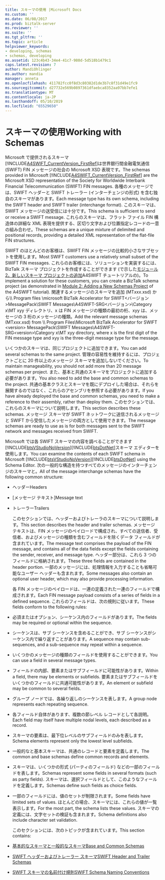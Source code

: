 ```yaml
---
title: スキーマの使用 |Microsoft Docs
ms.custom: ''
ms.date: 06/08/2017
ms.prod: biztalk-server
ms.reviewer: ''
ms.suite: ''
ms.tgt_pltfrm: ''
ms.topic: article
helpviewer_keywords:
- developing, schemas
- schemas, developing
ms.assetid: 123c4b43-34e4-41c7-980d-5d518b1479c1
caps.latest.revision: 7
author: MandiOhlinger
ms.author: mandia
manager: anneta
ms.openlocfilehash: 411782fcc0f8d3c80382d1de3b7c8f31d49e1fc9
ms.sourcegitcommit: d27732e569b0897361dfaebca8352aa97bb7efe1
ms.translationtype: MT
ms.contentlocale: ja-JP
ms.lasthandoff: 05/10/2019
ms.locfileid: "65529650"
---
```

# <a name="working-with-schemas"></a><span data-ttu-id="fa539-102">スキーマの使用</span><span class="sxs-lookup"><span data-stu-id="fa539-102">Working with Schemas</span></span>
<span data-ttu-id="fa539-103">Microsoft で提供されるスキーマ[!INCLUDE[A4SWIFT_CurrentVersion_FirstRef](../../includes/a4swift-currentversion-firstref-md.md)]は世界銀行間金融電気通信 (SWIFT) FIN メッセージの社会の Microsoft XSD 表現です。</span><span class="sxs-lookup"><span data-stu-id="fa539-103">The schemas provided in Microsoft [!INCLUDE[A4SWIFT_CurrentVersion_FirstRef](../../includes/a4swift-currentversion-firstref-md.md)] are the Microsoft XSD representation of the Society for Worldwide Interbank Financial Telecommunication (SWIFT) FIN messages.</span></span> <span data-ttu-id="fa539-104">各種のメッセージでは、SWIFT ヘッダーと SWIFT トレーラー (インターチェンジの形式) を含む独自のスキーマがあります。</span><span class="sxs-lookup"><span data-stu-id="fa539-104">Each message type has its own schema, including the SWIFT header and SWIFT trailer (interchange format).</span></span> <span data-ttu-id="fa539-105">このスキーマは、SWIFT メッセージの送受信には十分です。</span><span class="sxs-lookup"><span data-stu-id="fa539-105">This schema is sufficient to send or receive a SWIFT message.</span></span> <span data-ttu-id="fa539-106">これらのスキーマは、フラット ファイル FIN 構造体の詳細な XML 表現を提供する、区切り文字および位置指定レコードの一意の組み合わせ。</span><span class="sxs-lookup"><span data-stu-id="fa539-106">These schemas are a unique mixture of delimited and positional records, providing a detailed XML representation of the flat-file FIN structures.</span></span>  

 <span data-ttu-id="fa539-107">SWIFT のほとんどのお客様は、SWIFT FIN メッセージの比較的小さなサブセットを使用します。</span><span class="sxs-lookup"><span data-stu-id="fa539-107">Most SWIFT customers use a relatively small subset of the SWIFT FIN messages.</span></span> <span data-ttu-id="fa539-108">これらのお客様には、ソリューションを実装するには、BizTalk スキーマ プロジェクトを作成することができます (で示した[モジュール 2。新しいスキーマ プロジェクトの追加](../../adapters-and-accelerators/accelerator-swift/module-2-adding-a-new-schemas-project.md)A4SWIFT チュートリアルの)。</span><span class="sxs-lookup"><span data-stu-id="fa539-108">To implement a solution for these customers, you can create a BizTalk schema project (as demonstrated in [Module 2: Adding a New Schemas Project](../../adapters-and-accelerators/accelerator-swift/module-2-adding-a-new-schemas-project.md) of the A4SWIFT tutorial).</span></span> <span data-ttu-id="fa539-109">関連するメッセージのスキーマを追加 (MT*xxx*.xsd) から\\\ Program files \microsoft BizTalk Accelerator for SWIFT\<バージョン\>MessagePack\SWIFT Messages\A4SWIFT-SRG\<バージョン\>\Category x\MT xyy ディレクトリ、x は FIN メッセージの種類の最初の桁、xyy は、メッセージの 3 桁のメッセージの種類。</span><span class="sxs-lookup"><span data-stu-id="fa539-109">Add the relevant message schemas (MT*xxx*.xsd) from \\\ Program Files\Microsoft BizTalk Accelerator for SWIFT \<version\> MessagePack\SWIFT Messages\A4SWIFT-SRG\<version\>\Category x\MT xyy directory, where x is the first digit of the FIN message type and xyy is the three-digit message type for the message.</span></span>  

 <span data-ttu-id="fa539-110">いくつかのスキーマは、同じプロジェクトに追加できます。</span><span class="sxs-lookup"><span data-stu-id="fa539-110">You can add several schemas to the same project.</span></span> <span data-ttu-id="fa539-111">管理の容易性を維持するには、プロジェクトごとに 20 件以上のメッセージ スキーマを追加しないでください。</span><span class="sxs-lookup"><span data-stu-id="fa539-111">To maintain manageability, you should not add more than 20 message schemas per project.</span></span> <span data-ttu-id="fa539-112">また、基本と共通のスキーマをプロジェクトに追加する必要があります。</span><span class="sxs-lookup"><span data-stu-id="fa539-112">You also need to add the base and common schemas to the project.</span></span> <span data-ttu-id="fa539-113">共通の基本クラスとスキーマを既にデプロイした場合は、それらを展開するのではなく、これらのアセンブリを参照する必要があります。</span><span class="sxs-lookup"><span data-stu-id="fa539-113">If you have already deployed the base and common schemas, you need to make a reference to their assembly, rather than deploy them.</span></span> <span data-ttu-id="fa539-114">このセクションでは、これらのスキーマについて説明します。</span><span class="sxs-lookup"><span data-stu-id="fa539-114">This section describes these schemas.</span></span> <span data-ttu-id="fa539-115">メッセージ スキーマが SWIFT ネットワークに送信されるメッセージと SWIFT から受信したメッセージの両方として使用できます。</span><span class="sxs-lookup"><span data-stu-id="fa539-115">The message schemas are ready to use as is for both messages sent to the SWIFT network and messages received from SWIFT.</span></span>  

 <span data-ttu-id="fa539-116">Microsoft では各 SWIFT スキーマの内容を調べることができます[!INCLUDE[btsVStudioNoVersion](../../includes/btsvstudionoversion-md.md)][!INCLUDE[btsDotNet](../../includes/btsdotnet-md.md)]スキーマ エディターを使用します。</span><span class="sxs-lookup"><span data-stu-id="fa539-116">You can examine the contents of each SWIFT schema in Microsoft [!INCLUDE[btsVStudioNoVersion](../../includes/btsvstudionoversion-md.md)][!INCLUDE[btsDotNet](../../includes/btsdotnet-md.md)] using the Schema Editor.</span></span> <span data-ttu-id="fa539-117">次の一般的な構造を持つすべてのメッセージのインターチェンジのスキーマと。</span><span class="sxs-lookup"><span data-stu-id="fa539-117">All of the message interchange schemas have the following common structure:</span></span>  

- <span data-ttu-id="fa539-118">ヘッダー</span><span class="sxs-lookup"><span data-stu-id="fa539-118">Headers</span></span>  

- <span data-ttu-id="fa539-119">[メッセージ テキスト]</span><span class="sxs-lookup"><span data-stu-id="fa539-119">Message text</span></span>  

- <span data-ttu-id="fa539-120">トレーラー</span><span class="sxs-lookup"><span data-stu-id="fa539-120">Trailers</span></span>  

  <span data-ttu-id="fa539-121">このセクションでは、ヘッダーおよびトレーラのスキーマについて説明します。</span><span class="sxs-lookup"><span data-stu-id="fa539-121">This section describes the header and trailer schemas.</span></span> <span data-ttu-id="fa539-122">メッセージ テキストは、FIN メッセージのペイロードで構成され、すべての送信者、受信者、およびメッセージの種類を含むフィールドを除くデータ フィールドが含まれています。</span><span class="sxs-lookup"><span data-stu-id="fa539-122">The message text comprises the payload of the FIN message, and contains all of the data fields except the fields containing the sender, receiver, and message type.</span></span> <span data-ttu-id="fa539-123">ヘッダー部分は、これら 3 つのフィールドに格納されます。</span><span class="sxs-lookup"><span data-stu-id="fa539-123">These three fields are contained in the header portion.</span></span> <span data-ttu-id="fa539-124">一部のメッセージには、処理情報を入力することも省略可能なユーザー ヘッダーも含まれます。</span><span class="sxs-lookup"><span data-stu-id="fa539-124">Some messages also contain an optional user header, which may also provide processing information.</span></span>  

  <span data-ttu-id="fa539-125">各 FIN メッセージのペイロードは、一連の定義された一連のフィールドで構成されます。</span><span class="sxs-lookup"><span data-stu-id="fa539-125">Each FIN message payload consists of a series of fields in a defined sequence.</span></span> <span data-ttu-id="fa539-126">これらのフィールドは、次の規則に従います。</span><span class="sxs-lookup"><span data-stu-id="fa539-126">These fields conform to the following rules:</span></span>  

- <span data-ttu-id="fa539-127">必須またはオプション、シーケンス内のフィールドがあります。</span><span class="sxs-lookup"><span data-stu-id="fa539-127">The fields may be required or optional within the sequence.</span></span>  

- <span data-ttu-id="fa539-128">シーケンスは、サブ シーケンスを含めることができ、サブ シーケンスがシーケンス内で繰り返すことがあります。</span><span class="sxs-lookup"><span data-stu-id="fa539-128">A sequence may contain sub-sequences, and a sub-sequence may repeat within a sequence.</span></span>  

- <span data-ttu-id="fa539-129">いくつかのメッセージの種類のフィールドを使用することができます。</span><span class="sxs-lookup"><span data-stu-id="fa539-129">You can use a field in several message types.</span></span>  

- <span data-ttu-id="fa539-130">フィールドの内部、要素またはサブフィールドに可能性があります。</span><span class="sxs-lookup"><span data-stu-id="fa539-130">Within a field, there may be elements or subfields.</span></span> <span data-ttu-id="fa539-131">要素またはサブフィールドをいくつかのフィールドに共通可能性があります。</span><span class="sxs-lookup"><span data-stu-id="fa539-131">An element or subfield may be common to several fields.</span></span>  

- <span data-ttu-id="fa539-132">グループ ノードでは、各繰り返しのシーケンスを表します。</span><span class="sxs-lookup"><span data-stu-id="fa539-132">A group node represents each repeating sequence.</span></span>  

- <span data-ttu-id="fa539-133">各フィールド自体があります、複数の節レベル レコードとして各説明。</span><span class="sxs-lookup"><span data-stu-id="fa539-133">Each field may itself have multiple nodal levels, each described as a record.</span></span>  

- <span data-ttu-id="fa539-134">スキーマの要素は、最下位レベルのサブフィールドのみを表します。</span><span class="sxs-lookup"><span data-stu-id="fa539-134">Schema elements represent only the lowest level subfields.</span></span>  

- <span data-ttu-id="fa539-135">一般的なと基本スキーマは、共通のレコードと要素を定義します。</span><span class="sxs-lookup"><span data-stu-id="fa539-135">The common and base schemas define common records and elements.</span></span>  

- <span data-ttu-id="fa539-136">スキーマは、いくつかの形式 (パーティのフィールド) などの一部のフィールドを表します。</span><span class="sxs-lookup"><span data-stu-id="fa539-136">Schemas represent some fields in several formats (such as party fields).</span></span> <span data-ttu-id="fa539-137">スキーマは、選択フィールドとして、このようなフィールドを定義します。</span><span class="sxs-lookup"><span data-stu-id="fa539-137">Schemas define such fields as choice fields.</span></span>  

- <span data-ttu-id="fa539-138">一部のフィールドには、値のセットが制限されます。</span><span class="sxs-lookup"><span data-stu-id="fa539-138">Some fields have limited sets of values.</span></span> <span data-ttu-id="fa539-139">ほとんどの場合、スキーマには、これらの値が一覧表示します。</span><span class="sxs-lookup"><span data-stu-id="fa539-139">For the most part, the schema lists these values.</span></span> <span data-ttu-id="fa539-140">スキーマの定義には、文字セットの検証も含まれます。</span><span class="sxs-lookup"><span data-stu-id="fa539-140">Schema definitions also include character set validation.</span></span>  

  <span data-ttu-id="fa539-141">このセクションには、次のトピックが含まれています。</span><span class="sxs-lookup"><span data-stu-id="fa539-141">This section contains:</span></span>  

- [<span data-ttu-id="fa539-142">基本的なスキーマと一般的なスキーマ</span><span class="sxs-lookup"><span data-stu-id="fa539-142">Base and Common Schemas</span></span>](../../adapters-and-accelerators/accelerator-swift/base-and-common-schemas.md)  

- [<span data-ttu-id="fa539-143">SWIFT ヘッダーおよびトレーラー スキーマ</span><span class="sxs-lookup"><span data-stu-id="fa539-143">SWIFT Header and Trailer Schemas</span></span>](../../adapters-and-accelerators/accelerator-swift/swift-header-and-trailer-schemas.md)  

- [<span data-ttu-id="fa539-144">SWIFT スキーマの名前付け規則</span><span class="sxs-lookup"><span data-stu-id="fa539-144">SWIFT Schema Naming Conventions</span></span>](../../adapters-and-accelerators/accelerator-swift/swift-schema-naming-conventions.md)
